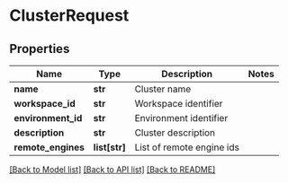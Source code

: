 # ClusterRequest

## Properties
Name | Type | Description | Notes
------------ | ------------- | ------------- | -------------
**name** | **str** | Cluster name | 
**workspace_id** | **str** | Workspace identifier | 
**environment_id** | **str** | Environment identifier | 
**description** | **str** | Cluster description | 
**remote_engines** | **list[str]** | List of remote engine ids | 

[[Back to Model list]](../README.md#documentation-for-models) [[Back to API list]](../README.md#documentation-for-api-endpoints) [[Back to README]](../README.md)


